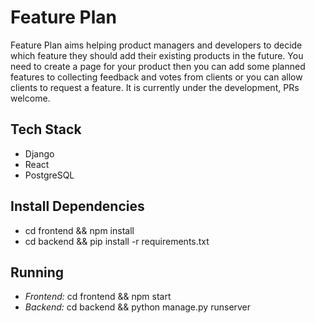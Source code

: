 # Feature Plan

Feature Plan aims helping product managers and developers to decide which feature they should add their existing
products in the future. You need to create a page for your product then you can add some planned features to
collecting feedback and votes from clients or you can allow clients to request a feature. It is currently under the
development, PRs welcome.
## Tech Stack
- Django
- React
- PostgreSQL
## Install Dependencies
- cd frontend && npm install
- cd backend && pip install -r requirements.txt
## Running
- *Frontend:* cd frontend && npm start
- *Backend:* cd backend && python manage.py runserver
